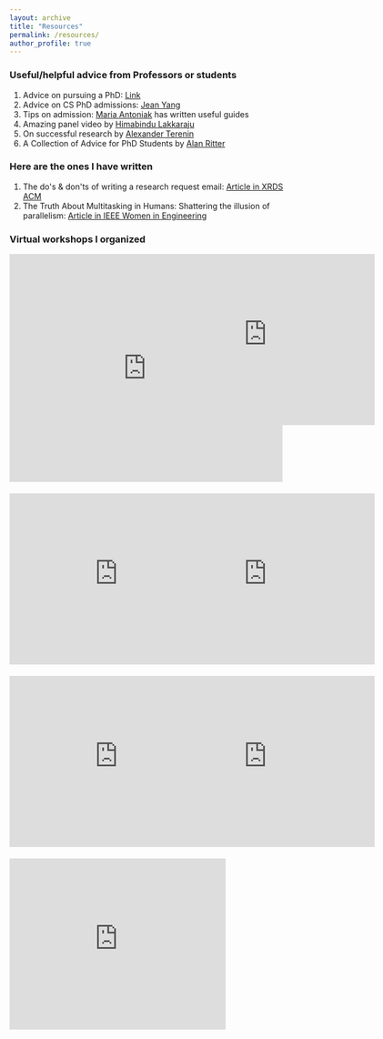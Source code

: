 ```yaml
---
layout: archive
title: "Resources"
permalink: /resources/
author_profile: true
---
```


<h3>Useful/helpful advice from Professors or students</h3>

1. Advice on pursuing a PhD: <a href="https://co2.ini.uzh.ch/Openings/warning.html" target="_blank">Link</a>
2. Advice on CS PhD admissions: <a href="https://jxyzabc.blogspot.com/2012/10/faq-applying-to-graduate-school-for.html" target="_blank">Jean Yang</a>
3. Tips on admission: <a href="https://maria-antoniak.github.io/2020/11/27/phd-applications.html" target="_blank">Maria Antoniak</a> has written useful guides
4. Amazing panel video by <a href="https://www.youtube.com/watch?v=z6TkkdlRWcU" target="_blank">Himabindu Lakkaraju</a>
5. On successful research by <a href="https://avt.im/blog/on-successful-research/" target="_blank">Alexander Terenin</a>
6. A Collection of Advice for PhD Students by <a href="https://aritter.github.io/advice.html" target="_blank">Alan Ritter</a>

<h3>Here are the ones I have written</h3>

1. The do's & don'ts of writing a research request email: <a href="https://dl.acm.org/doi/abs/10.1145/3538535" target="_blank">Article in XRDS ACM</a>
2. The Truth About Multitasking in Humans: Shattering the illusion of parallelism: <a href="https://ieeexplore.ieee.org/abstract/document/9770037" target="_blank">Article in IEEE Women in Engineering</a>

<h3>Virtual workshops I organized</h3>
<div class="videos" style="display: grid; grid-template-columns: repeat(auto-fit, minmax(180px, 1fr)); gap: 20px;">
  <iframe width="480" height="401" src="https://www.youtube.com/embed/Vxsq23CL87k?si=yNYx4CoU1dX5xzId" title="YouTube video player" frameborder="0" allow="accelerometer; autoplay; clipboard-write; encrypted-media; gyroscope; picture-in-picture; web-share" referrerpolicy="strict-origin-when-cross-origin" allowfullscreen></iframe>
  <iframe width="380" height="301" src="https://www.youtube.com/embed/KV4oT8mDrFM?si=zzDw7sbRnXmr2Hxg" title="YouTube video player" frameborder="0" allowfullscreen></iframe>
  <iframe width="380" height="301" src="https://www.youtube.com/embed/zvELCo4d_Tw?si=XXUZmw2p7NlaNJMy" title="YouTube video player" frameborder="0" allowfullscreen></iframe>
  <iframe width="380" height="301" src="https://www.youtube.com/embed/Lyow3E9xWb0?si=5FE5AgjQUFCaJPiI" title="YouTube video player" frameborder="0" allowfullscreen></iframe>
  <iframe width="380" height="301" src="https://www.youtube.com/embed/jzroRTG2FS0?si=GVuWPbARR9_45Ol9" title="YouTube video player" frameborder="0" allow="accelerometer; autoplay; clipboard-write; encrypted-media; gyroscope; picture-in-picture; web-share" referrerpolicy="strict-origin-when-cross-origin" allowfullscreen></iframe>
  <iframe width="380" height="301" src="https://www.youtube.com/embed/UzHPYRGWlXI?si=vTFbKg_eTUY6MPJQ" title="YouTube video player" frameborder="0" allow="accelerometer; autoplay; clipboard-write; encrypted-media; gyroscope; picture-in-picture; web-share" referrerpolicy="strict-origin-when-cross-origin" allowfullscreen></iframe>
  <iframe width="380" height="301" src="https://www.youtube.com/embed/hpQga6tGTLY?si=Rk9jm9UtLg4jovY9" title="YouTube video player" frameborder="0" allow="accelerometer; autoplay; clipboard-write; encrypted-media; gyroscope; picture-in-picture; web-share" referrerpolicy="strict-origin-when-cross-origin" allowfullscreen></iframe>
</div>
